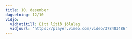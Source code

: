 ```yaml
---
title: 10. desember
dagsetning: 12/10
vidjo:
  vidjotitill: Eitt lítið jólalag
  vidjourl: 'https://player.vimeo.com/video/378483486'
---
```


